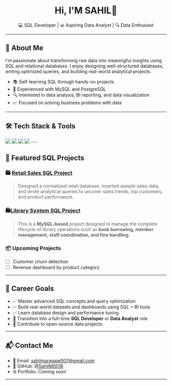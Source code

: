 <h1 align="center">Hi, I'M SAHIL👋</h1>
<p align="center">
  💻 SQL Developer | 📊 Aspiring Data Analyst | 🔍 Data Enthusiast
</p>

---

## 🧠 About Me

I'm passionate about transforming raw data into meaningful insights using SQL and relational databases. I enjoy designing well-structured databases, writing optimized queries, and building real-world analytical projects.

- 📚 Self-learning SQL through hands-on projects
- 🧱 Experienced with MySQL and PostgreSQL
- 🔍 Interested in data analysis, BI reporting, and data visualization
- 📈 Focused on solving business problems with data

---

## 🛠️ Tech Stack & Tools

<p align="left">
  <img src="https://img.shields.io/badge/SQL-005C84?style=for-the-badge&logo=sqlite&logoColor=white" />
  <img src="https://img.shields.io/badge/MySQL-4479A1?style=for-the-badge&logo=mysql&logoColor=white" />
  <img src="https://img.shields.io/badge/PostgreSQL-336791?style=for-the-badge&logo=postgresql&logoColor=white" />
  <img src="https://img.shields.io/badge/Excel-217346?style=for-the-badge&logo=microsoft-excel&logoColor=white" />
---

## 📁 Featured SQL Projects

### 🛍️ [Retail Sales SQL Project](https://github.com/sam0703899/Retail-Sales---SQL-Project)
> Designed a normalized retail database, inserted sample sales data, and wrote analytical queries to uncover sales trends, top customers, and product performance.

### 🛍️[Library System SQL Project](https://github.com/sam0703899/Retail-Sales---SQL-Project)
>This is a **MySQL-based** project designed to manage the complete lifecycle of library operations such as **book borrowing, member management, staff coordination, and fine handling**.

### 📦 Upcoming Projects
- [ ] Customer churn detection  
- [ ] Revenue dashboard by product category  

---

## 🎯 Career Goals

- ✅ Master advanced SQL concepts and query optimization  
- ✅ Build real-world datasets and dashboards using SQL + BI tools  
- ✅ Learn database design and performance tuning  
- 🔄 Transition into a full-time **SQL Developer** or **Data Analyst** role  
- 🚀 Contribute to open-source data projects

---


## 📬 Contact Me

- 📧 Email: [sahilmaragaje007@gmail.com](mailto:sahilmaragaje007@gmail.com)
- 🐙 GitHub: [@SahilM0018](https://github.com/sam0703899)
- 🌐 Portfolio: Coming soon

---

